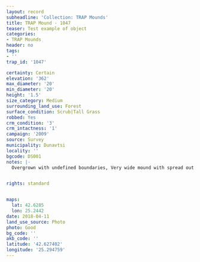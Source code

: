 ```yaml
---
layout: record
subheadline: 'Collection: TRAP Mounds'
title: TRAP Mound - 1047
teaser: Test example of object
categories:
- TRAP Mounds
header: no
tags:
- ''
trap_id: '1047'

certainty: Certain
elevation: '362'
max_diameter: '20'
min_diameter: '20'
height: '1.5'
size_category: Medium
surrounding_land_use: Forest
surface_condition: Scrub|Tall Grass
robbed: Yes
crm_condition: '3'
crm_intactness: '1'
campaign: '2009'
source: Survey
municipality: Dunavtsi
locality: ''
bgcode: DS001
notes: |-
  Overgrown with undefined boundaries, Very wide mound with spread out soil with 2 possible robbers' trench's. 2 very shallow trenches on South side.


rights: standard


maps:
  lat: 42.6285
  lon: 25.2442
date: 2018-04-11
land_use_source: Photo
photo: Good
bg_code: ''
akb_code: ''
latitude: '42.627402'
longitude: '25.294759'
---
```

